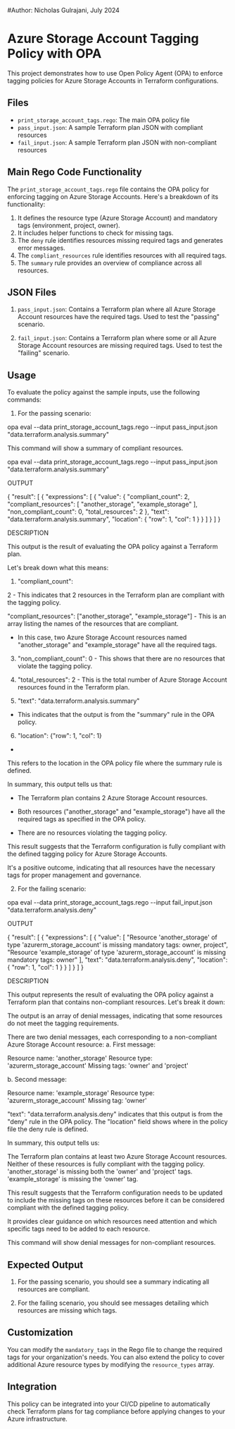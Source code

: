 #Author: Nicholas Gulrajani, July 2024 


# Azure Storage Account Tagging Policy with OPA

This project demonstrates how to use Open Policy Agent (OPA) to enforce tagging policies for Azure Storage Accounts in Terraform configurations.

## Files

- `print_storage_account_tags.rego`: The main OPA policy file
- `pass_input.json`: A sample Terraform plan JSON with compliant resources
- `fail_input.json`: A sample Terraform plan JSON with non-compliant resources

## Main Rego Code Functionality

The `print_storage_account_tags.rego` file contains the OPA policy for enforcing tagging on Azure Storage Accounts. Here's a breakdown of its functionality:

1. It defines the resource type (Azure Storage Account) and mandatory tags (environment, project, owner).
2. It includes helper functions to check for missing tags.
3. The `deny` rule identifies resources missing required tags and generates error messages.
4. The `compliant_resources` rule identifies resources with all required tags.
5. The `summary` rule provides an overview of compliance across all resources.

## JSON Files

1. `pass_input.json`: Contains a Terraform plan where all Azure Storage Account resources have the required tags. Used to test the "passing" scenario.

2. `fail_input.json`: Contains a Terraform plan where some or all Azure Storage Account resources are missing required tags. Used to test the "failing" scenario.

## Usage

To evaluate the policy against the sample inputs, use the following commands:

1. For the passing scenario:


opa eval --data print_storage_account_tags.rego --input pass_input.json "data.terraform.analysis.summary"



This command will show a summary of compliant resources.


opa eval --data print_storage_account_tags.rego --input pass_input.json "data.terraform.analysis.summary"


OUTPUT


{
  "result": [
    {
      "expressions": [
        {
          "value": {
            "compliant_count": 2,
            "compliant_resources": [
              "another_storage",
              "example_storage"
            ],
            "non_compliant_count": 0,
            "total_resources": 2
          },
          "text": "data.terraform.analysis.summary",
          "location": {
            "row": 1,
            "col": 1
          }
        }
      ]
    }
  ]
}

DESCRIPTION

This output is the result of evaluating the OPA policy against a Terraform plan.

 Let's break down what this means:
 
  1. "compliant_count":
  
   2 - This indicates that 2 resources in the Terraform plan are compliant with the tagging policy.  
   
   "compliant_resources": ["another_storage", "example_storage"] - This is an array listing the names of the resources that are compliant.  
   
   - In this case, two Azure Storage Account resources named "another_storage" and "example_storage" have all the required tags.  
   
   3. "non_compliant_count": 0 - This shows that there are no resources that violate the tagging policy.  
   
   4. "total_resources": 2 - This is the total number of Azure Storage Account resources found in the Terraform plan.
   
   5. "text": "data.terraform.analysis.summary"
   - This indicates that the output is from the "summary" rule in the OPA policy.

   6. "location": {"row": 1, "col": 1}
   - 
   This refers to the location in the OPA policy file where the summary rule is defined.

In summary, this output tells us that:

- The Terraform plan contains 2 Azure Storage Account resources.
- Both resources ("another_storage" and "example_storage") have all the required tags as 
  specified in the OPA policy.

- There are no resources violating the tagging policy.

This result suggests that the Terraform configuration is fully compliant with the defined tagging policy for Azure Storage Accounts. 

It's a positive outcome, indicating that all resources have the necessary tags for proper management and governance.


2. For the failing scenario:


opa eval --data print_storage_account_tags.rego --input fail_input.json "data.terraform.analysis.deny"

OUTPUT

{
  "result": [
    {
      "expressions": [
        {
          "value": [
            "Resource 'another_storage' of type 'azurerm_storage_account' is missing mandatory tags: owner, project",
            "Resource 'example_storage' of type 'azurerm_storage_account' is missing mandatory tags: owner"
          ],
          "text": "data.terraform.analysis.deny",
          "location": {
            "row": 1,
            "col": 1
          }
        }
      ]
    }
  ]
}

DESCRIPTION 

This output represents the result of evaluating the OPA policy against a Terraform plan that contains non-compliant resources. Let's break it down:

The output is an array of denial messages, indicating that some resources do not meet the tagging requirements.

There are two denial messages, each corresponding to a non-compliant Azure Storage Account resource:
a. First message:

Resource name: 'another_storage'
Resource type: 'azurerm_storage_account'
Missing tags: 'owner' and 'project'

b. Second message:

Resource name: 'example_storage'
Resource type: 'azurerm_storage_account'
Missing tag: 'owner'


"text": "data.terraform.analysis.deny" indicates that this output is from the "deny" rule in the OPA policy.
The "location" field shows where in the policy file the deny rule is defined.

In summary, this output tells us:

The Terraform plan contains at least two Azure Storage Account resources.
Neither of these resources is fully compliant with the tagging policy.
'another_storage' is missing both the 'owner' and 'project' tags.
'example_storage' is missing the 'owner' tag.

This result suggests that the Terraform configuration needs to be updated to include the missing tags on these resources before it can be considered compliant with the defined tagging policy.

 It provides clear guidance on which resources need attention and which specific tags need to be added to each resource.




This command will show denial messages for non-compliant resources.

## Expected Output

1. For the passing scenario, you should see a summary indicating all resources are compliant.

2. For the failing scenario, you should see messages detailing which resources are missing which tags.

## Customization

You can modify the `mandatory_tags` in the Rego file to change the required tags for your organization's needs. You can also extend the policy to cover additional Azure resource types by modifying the `resource_types` array.

## Integration

This policy can be integrated into your CI/CD pipeline to automatically check Terraform plans for tag compliance before applying changes to your Azure infrastructure.
